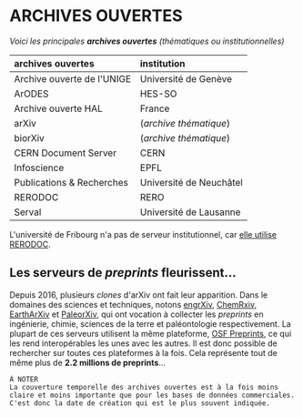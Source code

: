 # ARCHIVES OUVERTES

*Voici les principales **archives ouvertes** (thématiques ou institutionnelles)*   

| archives ouvertes | institution |
| :-- | :-- |
| Archive ouverte de l'UNIGE | Université de Genève |
| ArODES | HES-SO |
| Archive ouverte HAL | France |
| arXiv | (*archive thématique*) |
| biorXiv | (*archive thématique*) |
| CERN Document Server | CERN |
| Infoscience | EPFL |
| Publications & Recherches | Université de Neuchâtel |
| RERODOC | RERO |
| Serval | Université de Lausanne |

L'université de Fribourg n'a pas de serveur institutionnel, car [elle utilise RERODOC](http://www3.unifr.ch/research/fr/open-science/openaccess/oa-unifr/).


## Les serveurs de *preprints* fleurissent...

Depuis 2016, plusieurs *clones* d'arXiv ont fait leur apparition. Dans le domaines des sciences et techniques, notons [engrXiv](https://osf.io/preprints/engrxiv/), [ChemRxiv](http://www.chemrxiv.org/), [EarthArXiv](https://eartharxiv.org/) et [PaleorXiv](https://paleorxiv.org/), qui ont vocation à collecter les *preprints* en ingénierie, chimie, sciences de la terre et paléontologie respectivement. La plupart de ces serveurs utilisent la même plateforme, [OSF Preprints](https://osf.io/preprints/), ce qui les rend interopérables les unes avec les autres. Il est donc possible de rechercher sur toutes ces plateformes à la fois. Cela représente tout de même plus de **2.2 millions de preprints**...

```
À NOTER
La couverture temporelle des archives ouvertes est à la fois moins claire et moins importante que pour les bases de données commerciales. C'est donc la date de création qui est le plus souvent indiquée.
```
